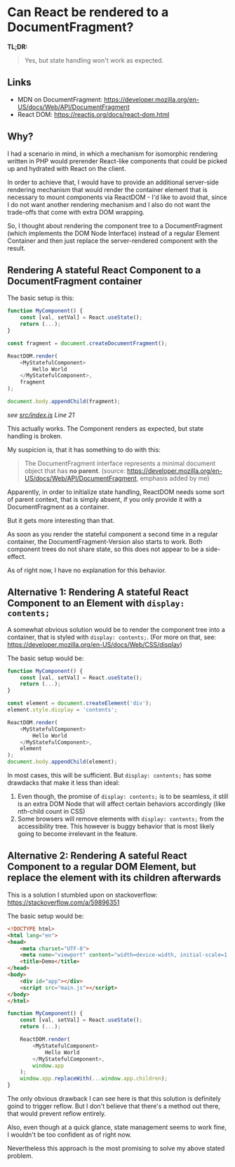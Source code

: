 # Can React be rendered to a DocumentFragment?

**TL;DR:**
> Yes, but state handling won't work as expected.

## Links

* MDN on DocumentFragment: https://developer.mozilla.org/en-US/docs/Web/API/DocumentFragment
* React DOM: https://reactjs.org/docs/react-dom.html

## Why?

I had a scenario in mind, in which a mechanism for isomorphic rendering written in PHP would prerender React-like components that could be picked up and hydrated with React on the client.

In order to achieve that, I would have to provide an additional server-side rendering mechanism that would render the container element that is necessary to mount components via ReactDOM - I'd like to avoid that, since I do not want another rendering mechanism and I also do not want the trade-offs that come with extra DOM wrapping.

So, I thought about rendering the component tree to a DocumentFragment (which implements the DOM Node Interface) instead of a regular Element Container and then just replace the server-rendered component with the result.

## Rendering A stateful React Component to a DocumentFragment container

The basic setup is this:

```js
function MyComponent() {
    const [val, setVal] = React.useState();
    return (...);
}

const fragment = document.createDocumentFragment();

ReactDOM.render(
    <MyStatefulComponent>
        Hello World
    </MyStatefulComponent>, 
    fragment
);

document.body.appendChild(fragment);
```
*see [src/index.js](./src/index.js) Line 21*

This actually works. The Component renders as expected, but state handling is broken. 

My suspicion is, that it has something to do with this:

> The DocumentFragment interface represents a minimal document object that has **no parent**.
(source: https://developer.mozilla.org/en-US/docs/Web/API/DocumentFragment, emphasis added by me)

Apparently, in order to initialize state handling, ReactDOM needs some sort of parent context, that is simply absent, if you only provide it with a DocumentFragment as a container.

But it gets more interesting than that. 

As soon as you render the stateful component a second time in a regular container, the DocumentFragment-Version also starts to work. Both component trees do not share state, so this does not appear to be a side-effect.

As of right now, I have no explanation for this behavior.

## Alternative 1: Rendering A stateful React Component to an Element with `display: contents;`

A somewhat obvious solution would be to render the component tree into a container, that is styled with `display: contents;`. (For more on that, see: https://developer.mozilla.org/en-US/docs/Web/CSS/display)

The basic setup would be:
```js
function MyComponent() {
    const [val, setVal] = React.useState();
    return (...);
}

const element = document.createElement('div');
element.style.display = 'contents';

ReactDOM.render(
    <MyStatefulComponent>
        Hello World
    </MyStatefulComponent>, 
    element
);
document.body.appendChild(element);
```

In most cases, this will be sufficient. But `display: contents;` has some drawdacks that make it less than ideal:

1. Even though, the promise of `display: contents;` is to be seamless, it still is an extra DOM Node that will affect certain behaviors accordingly (like nth-child count in CSS)
2. Some browsers will remove elements with `display: contents;` from the accessibility tree. This however is buggy behavior that is most likely going to become irrelevant in the feature.

## Alternative 2: Rendering A sateful React Component to a regular DOM Element, but replace the element with its children afterwards

This is a solution I stumbled upon on stackoverflow: https://stackoverflow.com/a/59896351

The basic setup would be:
```html
<!DOCTYPE html>
<html lang="en">
<head>
    <meta charset="UTF-8">
    <meta name="viewport" content="width=device-width, initial-scale=1.0">
    <title>Demo</title>
</head>
<body>
    <div id="app"></div>
    <script src="main.js"></script>
</body>
</html>
```

```js
function MyComponent() {
    const [val, setVal] = React.useState();
    return (...);

    ReactDOM.render(
        <MyStatefulComponent>
            Hello World
        </MyStatefulComponent>, 
        window.app
    );
    window.app.replaceWith(...window.app.children);
}
```

The only obvious drawback I can see here is that this solution is definitely goind to trigger reflow. But I don't believe that there's a method out there, that would prevent reflow entirely.

Also, even though at a quick glance, state management seems to work fine, I wouldn't be too confident as of right now. 

Nevertheless this approach is the most promising to solve my above stated problem.